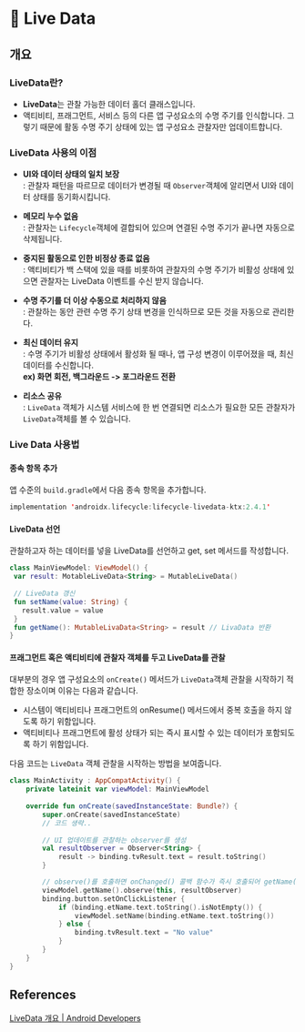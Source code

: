 # 🧴 Live Data

## 개요

### LiveData란?
* **LiveData**는 관찰 가능한 데이터 홀더 클래스입니다.
* 액티비티, 프래그먼트, 서비스 등의 다른 앱 구성요소의 수명 주기를 인식합니다. 그렇기 때문에 활동 수명 주기 상태에 있는 앱 구성요소 관찰자만 업데이트합니다.

### LiveData 사용의 이점
* **UI와 데이터 상태의 일치 보장**  
  : 관찰자 패턴을 따르므로 데이터가 변경될 때 `Observer`객체에 알리면서 UI와 데이터 상태를 동기화시킵니다.  
    
* **메모리 누수 없음**  
  : 관찰자는 `Lifecycle`객체에 결합되어 있으며 연결된 수명 주기가 끝나면 자동으로 삭제됩니다.
    
* **중지된 활동으로 인한 비정상 종료 없음**  
  : 액티비티가 백 스택에 있을 때를 비롯하여 관찰자의 수명 주기가 비활성 상태에 있으면 관찰자는 LiveData 이벤트를 수신 받지 않습니다. 
    
* **수명 주기를 더 이상 수동으로 처리하지 않음**  
  : 관찰하는 동안 관련 수명 주기 상태 변경을 인식하므로 모든 것을 자동으로 관리한다.
    
* **최신 데이터 유지**  
  : 수명 주기가 비활성 상태에서 활성화 될 때나, 앱 구성 변경이 이루어졌을 때, 최신 데이터를 수신합니다.   
  **ex) 화면 회전, 백그라운드 -> 포그라운드 전환**
    
* **리소스 공유**  
  : `LiveData` 객체가 시스템 서비스에 한 번 연결되면 리소스가 필요한 모든 관찰자가 `LiveData`객체를 볼 수 있습니다.
  
  
 ### Live Data 사용법
 
 #### 종속 항목 추가
 앱 수준의 `build.gradle`에서 다음 종속 항목을 추가합니다.
```kotlin
implementation 'androidx.lifecycle:lifecycle-livedata-ktx:2.4.1'
```

#### LiveData 선언
 관찰하고자 하는 데이터를 넣을 LiveData를 선언하고 get, set 메서드를 작성합니다.
 ```kotlin
class MainViewModel: ViewModel() {
  var result: MotableLiveData<String> = MutableLiveData()
  
  // LiveData 갱신
  fun setName(value: String) {
    result.value = value
  }
  fun getName(): MutableLivaData<String> = result // LivaData 반환
}
```

#### 프래그먼트 혹은 액티비티에 관찰자 객체를 두고 LiveData를 관찰
대부분의 경우 앱 구성요소의 `onCreate()` 메서드가 `LiveData`객체 관찰을 시작하기 적합한 장소이며 이유는 다음과 같습니다.
* 시스템이 액티비티나 프래그먼트의 onResume() 메서드에서 중복 호출을 하지 않도록 하기 위함입니다.
* 액티비티나 프래그먼트에 활성 상태가 되는 즉시 표시할 수 있는 데이터가 포함되도록 하기 위함입니다.

다음 코드는 `LiveData` 객체 관찰을 시작하는 방법을 보여줍니다.
```kotlin
class MainActivity : AppCompatActivity() {
    private lateinit var viewModel: MainViewModel
    
    override fun onCreate(savedInstanceState: Bundle?) {
        super.onCreate(savedInstanceState)
        // 코드 생략..
        
        // UI 업데이트를 관찰하는 observer를 생성 
        val resultObserver = Observer<String> {
            result -> binding.tvResult.text = result.toString()
        }

        // observe()를 호출하면 onChanged() 콜백 함수가 즉시 호출되어 getName()에 저장된 최신 값을 제공한다.
        viewModel.getName().observe(this, resultObserver)
        binding.button.setOnClickListener {
            if (binding.etName.text.toString().isNotEmpty()) {
                viewModel.setName(binding.etName.text.toString())
            } else {
                binding.tvResult.text = "No value"
            }
        }
    }
}
```
## References
[LiveData 개요 | Android Developers](https://developer.android.com/topic/libraries/architecture/livedata?hl=ko#kotlin)
